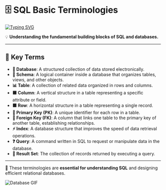 # 🗄️ SQL Basic Terminologies

[![Typing SVG](https://readme-typing-svg.herokuapp.com?size=24&color=00F700&lines=Database;Schema;Table;Column;Row;Primary+Key;Foreign+Key;Index;Query;Result+Set)](https://git.io/typing-svg)

💡 **Understanding the fundamental building blocks of SQL and databases.**

---

## 🔹 Key Terms

- **💾 Database**: A structured collection of data stored electronically.  
- **📁 Schema**: A logical container inside a database that organizes tables, views, and other objects.  
- **📊 Table**: A collection of related data organized in rows and columns.  
- **🟦 Column**: A vertical structure in a table representing a specific attribute or field.  
- **🟩 Row**: A horizontal structure in a table representing a single record.  
- **🔑 Primary Key (PK)**: A unique identifier for each row in a table.  
- **🔗 Foreign Key (FK)**: A column that links one table to the primary key of another table, establishing relationships.  
- **⚡ Index**: A database structure that improves the speed of data retrieval operations.  
- **❓ Query**: A command written in SQL to request or manipulate data in the database.  
- **📄 Result Set**: The collection of records returned by executing a query.  

---

🌟 These terminologies are **essential for understanding SQL** and designing efficient relational databases.  

![Database GIF](https://media.giphy.com/media/l0MYydaFihdq6K3so/giphy.gif)
